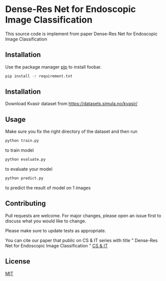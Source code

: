 # Dense-Res Net for Endoscopic Image Classification

This source code is implement from paper Dense-Res Net for Endoscopic Image Classification

## Installation

Use the package manager [pip](https://pip.pypa.io/en/stable/) to install foobar.

```bash
pip install -r requirement.txt
```
## Installation
Download Kvasir dataset from https://datasets.simula.no/kvasir/
## Usage
Make sure you fix the right directory of the dataset and then run 
``` bash
python train.py
```
to train model

``` bash
python evaluate.py
```
to evaluate your model
``` bash
python predict.py
```
to predict the result of model on 1 images
## Contributing


Pull requests are welcome. For major changes, please open an issue first to discuss what you would like to change.

Please make sure to update tests as appropriate.

You can cite our paper that public on CS & IT series with title " Dense-Res Net for Endoscopic Image Classification "
[CS & IT](https://aircconline.com/csit/papers/vol11/csit111108.pdf)

## License
[MIT](https://choosealicense.com/licenses/mit/)
